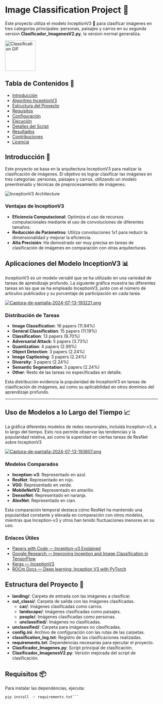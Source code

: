 
# Image Classification Project 🚀

Este proyecto utiliza el modelo InceptionV3 🧠 para clasificar imágenes en tres categorías principales: personas, paisajes y carros en su segunda version **Clasificador_ImagenesV2.py**, la version normal generaliza.

<a href="https://postimg.cc/YjdB0pVW">
    <img src="https://i.postimg.cc/L6p9y53N/00e6f8a9fcbf996b20290bcf30c862c2.gif" alt="Classification GIF" width="100"/>
</a>

## Tabla de Contenidos 📑
- [Introducción](#introducción)
- [Algoritmo InceptionV3](#algoritmo-inceptionv3)
- [Estructura del Proyecto](#estructura-del-proyecto)
- [Requisitos](#requisitos)
- [Configuración](#configuración)
- [Ejecución](#ejecución)
- [Detalles del Script](#detalles-del-script)
- [Resultados](#resultados)
- [Contribuciones](#contribuciones)
- [Licencia](#licencia)

## Introducción 🌟
Este proyecto se basa en la arquitectura InceptionV3 para realizar la clasificación de imágenes. El objetivo es lograr clasificar las imágenes en tres categorías: personas, paisajes y carros, utilizando un modelo preentrenado y técnicas de preprocesamiento de imágenes.

![InceptionV3 Architecture](https://paperswithcode.com/media/methods/Inceptionv3.png)

### Ventajas de InceptionV3
- **Eficiencia Computacional**: Optimiza el uso de recursos computacionales mediante el uso de convoluciones de diferentes tamaños.
- **Reducción de Parámetros**: Utiliza convoluciones 1x1 para reducir la dimensionalidad y mejorar la eficiencia.
- **Alta Precisión**: Ha demostrado ser muy precisa en tareas de clasificación de imágenes en comparación con otras arquitecturas.

## Aplicaciones del Modelo InceptionV3 📊

InceptionV3 es un modelo versátil que se ha utilizado en una variedad de tareas de aprendizaje profundo. La siguiente gráfica muestra las diferentes tareas en las que se ha empleado InceptionV3, junto con el número de artículos publicados y su porcentaje de participación en cada tarea.

[![Captura-de-pantalla-2024-07-13-193221.png](https://i.postimg.cc/gkTMzXtK/Captura-de-pantalla-2024-07-13-193221.png)](https://postimg.cc/Xp9KxJbZ)

### Distribución de Tareas
- **Image Classification**: 16 papers (11.94%)
- **General Classification**: 15 papers (11.19%)
- **Classification**: 13 papers (9.70%)
- **Adversarial Attack**: 5 papers (3.73%)
- **Quantization**: 4 papers (2.99%)
- **Object Detection**: 3 papers (2.24%)
- **Image Captioning**: 3 papers (2.24%)
- **Diversity**: 3 papers (2.24%)
- **Semantic Segmentation**: 3 papers (2.24%)
- **Other**: Resto de las tareas no especificadas en detalle.

Esta distribución evidencia la popularidad de InceptionV3 en tareas de clasificación de imágenes, así como su aplicabilidad en otros dominios del aprendizaje profundo.

----
## Uso de Modelos a lo Largo del Tiempo 📈

La gráfica diferentes modelos de redes neuronales, incluida Inception-v3, a lo largo del tiempo. Esto nos permite observar las tendencias y la popularidad relativa, asi como la superidad en ciertas tareas de ResNet sobre InceptionV3

[![Captura-de-pantalla-2024-07-13-193607.png](https://i.postimg.cc/KYyDjnPt/Captura-de-pantalla-2024-07-13-193607.png)](https://postimg.cc/fVB9gSgb)

### Modelos Comparados
- **Inception-v3**: Representado en azul.
- **ResNet**: Representado en rojo.
- **VGG**: Representado en verde.
- **MobileNetV2**: Representado en amarillo.
- **DenseNet**: Representado en naranja.
- **AlexNet**: Representado en cian.

Esta comparación temporal destaca cómo ResNet ha mantenido una popularidad constante y elevada en comparación con otros modelos, mientras que Inception-v3 y otros han tenido fluctuaciones menores en su uso.



### Enlaces Útiles
- [Papers with Code — Inception-v3 Explained](https://paperswithcode.com/method/inception-v3)
- [Google Research — Improving Inception and Image Classification in TensorFlow](https://arxiv.org/abs/1512.00567)
- [Keras — InceptionV3](https://keras.io/api/applications/inceptionv3/)
- [ROCm Docs — Deep learning: Inception V3 with PyTorch](https://rocmdocs.amd.com/en/latest/Deep_learning/Deep_learning_Inceptionv3.html)

## Estructura del Proyecto 📂

- **landing/**: Carpeta de entrada con las imágenes a clasificar.
- **out_classi/**: Carpeta de salida con las imágenes clasificadas.
  - **car/**: Imágenes clasificadas como carros.
  - **landscape/**: Imágenes clasificadas como paisajes.
  - **people/**: Imágenes clasificadas como personas.
  - **unclassified/**: Imágenes no clasificadas.
- **unclassified/**: Carpeta para imágenes no clasificadas.
- **config.ini**: Archivo de configuración con las rutas de las carpetas.
- **classification_log.txt**: Registro de las clasificaciones realizadas.
- **requirements.txt**: Dependencias necesarias para ejecutar el proyecto.
- **Clasificador_Imagenes.py**: Script principal de clasificación.
- **Clasificador_ImagenesV2.py**: Versión mejorada del script de clasificación.

## Requisitos 📦

Para instalar las dependencias, ejecuta:
```bash
pip install -r requirements.txt```
